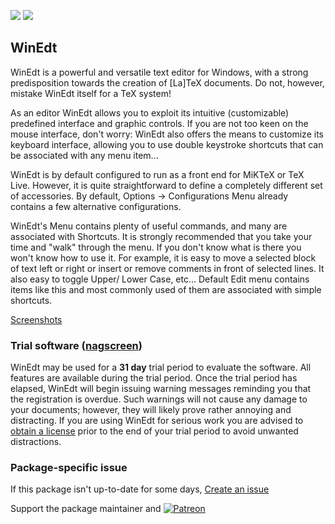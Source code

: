 [![](https://img.shields.io/chocolatey/v/winedt?color=green&label=winedt)](https://chocolatey.org/packages/winedt) [![](https://img.shields.io/chocolatey/dt/winedt)](https://chocolatey.org/packages/winedt)

## WinEdt
WinEdt is a powerful and versatile text editor for Windows, with a strong predisposition towards the creation of [La]TeX documents. Do not, however, mistake WinEdt itself for a TeX system!

As an editor WinEdt allows you to exploit its intuitive (customizable) predefined interface and graphic controls. If you are not too keen on the mouse interface, don't worry: WinEdt also offers the means to customize its keyboard interface, allowing you to use double keystroke shortcuts that can be associated with any menu item...

WinEdt is by default configured to run as a front end for MiKTeX or TeX Live. However, it is quite straightforward to define a completely different set of accessories. By default, Options -&gt; Configurations Menu already contains a few alternative configurations.

WinEdt's Menu contains plenty of useful commands, and many are associated with Shortcuts. It is strongly recommended that you take your time and "walk" through the menu. If you don't know what is there you won't know how to use it. For example, it is easy to move a selected block of text left or right or insert or remove comments in front of selected lines. It also easy to toggle Upper/ Lower Case, etc... Default Edit menu contains items like this and most commonly used of them are associated with simple shortcuts.

[Screenshots](https://www.winedt.com/snap.html)  

### Trial software ([nagscreen](https://en.wikipedia.org/wiki/Shareware#Nagware))

WinEdt may be used for a __31 day__ trial period to evaluate the software. All features are available during the trial period. Once the trial period has elapsed, WinEdt will begin issuing warning messages reminding you that the registration is overdue. Such warnings will not cause any damage to your documents; however, they will likely prove rather annoying and distracting. If you are using WinEdt for serious work you are advised to [obtain a license](https://www.winedt.com/registration.html#tables) prior to the end of your trial period to avoid unwanted distractions.

### Package-specific issue
If this package isn't up-to-date for some days, [Create an issue](https://github.com/tunisiano187/Chocolatey-packages/issues/new/choose)

Support the package maintainer and [![Patreon](https://cdn.jsdelivr.net/gh/tunisiano187/Chocolatey-packages@d15c4e19c709e7148588d4523ffc6dd3cd3c7e5e/icons/patreon.png)](https://www.patreon.com/tunisiano)